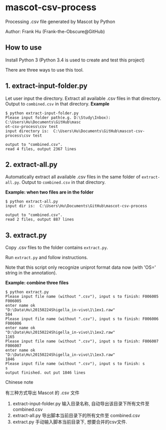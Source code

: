 # mascot-csv-process

Processing .csv file generated by Mascot by Python

Author: Frank Hu (Frank-the-Obscure@GitHub)

## How to use

Install Python 3 (Python 3.4 is used to create and test this project)

There are three ways to use this tool.

## 1. extract-input-folder.py
Let user input the directory. Extract all available .csv files in that directory. Output to `combined.csv` in that directory.
**Example**
```
$ python extract-input-folder.py
Please input folder path(e.g. D:\Study\Inbox): C:\Users\Hu\Documents\GitHub\masc
ot-csv-process\csv test
input directory is:  C:\Users\Hu\Documents\GitHub\mascot-csv-process\csv test

output to "combined.csv".
read 4 files, output 2367 lines
```

## 2. extract-all.py
Automatically extract all available .csv files in the same folder of `extract-all.py`. Output to `combined.csv` in that directory.

**Example: when two files are in the folder**
```
$ python extract-all.py
input dir is:  C:\Users\Hu\Documents\GitHub\mascot-csv-process

output to "combined.csv".
read 2 files, output 887 lines
```

## 3. extract.py
Copy .csv files to the folder contains `extract.py`.

Run `extract.py` and follow instructions.

Note that this script only recognize uniprot format data now (with 'OS=' string in the annotation).

**Example: combine three files**

```
$ python extract.py
Please input file name (without ".csv"), input s to finish: F006005
F006005
enter name ok
"D:\Data\Hu\20150224Shigella_in-vivo\1\1ex1.raw"
584
Please input file name (without ".csv"), input s to finish: F006006
F006006
enter name ok
"D:\Data\Hu\20150224Shigella_in-vivo\1\1ex2.raw"
1165
Please input file name (without ".csv"), input s to finish: F006007
F006007
enter name ok
"D:\Data\Hu\20150224Shigella_in-vivo\1\1ex3.raw"
1846
Please input file name (without ".csv"), input s to finish: s
s
output finished. out put 1846 lines

```

Chinese note

有三种方式导出 Mascot 的 .csv 文件

1. extract-input-folder.py 输入目录名称, 自动导出该目录下所有文件至 combined.csv
2. extract-all.py 导出脚本当前目录下的所有文件至 combined.csv
3. extract.py 手动输入脚本当前目录下, 想要合并的csv文件.